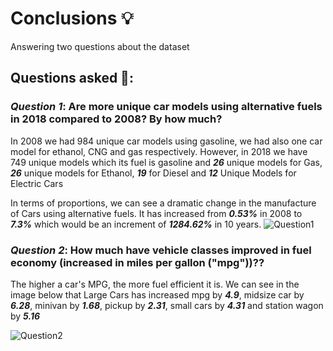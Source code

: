 # Conclusions 💡
Answering two questions about the dataset

## Questions asked 🤔:
### _**Question 1**_: Are more unique car models using alternative fuels in 2018 compared to 2008? By how much?
In 2008 we had 984 unique car models using gasoline, we had also one car model for ethanol, CNG and gas respectively. However, in 2018 we have 749 unique models which its fuel is gasoline and _**26**_ unique models for Gas, _**26**_ unique models for Ethanol, _**19**_ for Diesel and _**12**_ Unique Models for Electric Cars

In terms of proportions, we can see a dramatic change in the manufacture of Cars using alternative fuels. It has increased from _**0.53%**_ in 2008 to _**7.3%**_ which would be an increment of _**1284.62%**_ in 10 years.
![Question1](https://github.com/davidtc8/Fuel_Economy_Data_Analysis/blob/master/Conclussions%20and%20Visuals/question1.JPG?raw=true)

### _**Question 2**_: How much have vehicle classes improved in fuel economy (increased in miles per gallon ("mpg"))??
The higher a car's MPG, the more fuel efficient it is. We can see in the image below that Large Cars has increased mpg by _**4.9**_, midsize car by _**6.28**_, minivan by _**1.68**_, pickup by _**2.31**_, small cars by _**4.31**_ and station wagon by _**5.16**_

![Question2](https://github.com/davidtc8/Fuel_Economy_Data_Analysis/blob/master/Conclussions%20and%20Visuals/question2.JPG?raw=true)

